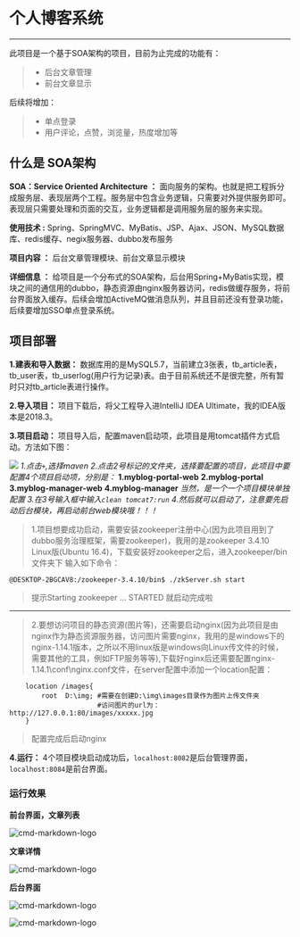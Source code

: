 # 个人博客系统

------

此项目是一个基于SOA架构的项目，目前为止完成的功能有：

> * 后台文章管理
> * 前台文章显示

后续将增加：

> * 单点登录
> * 用户评论，点赞，浏览量，热度增加等

## 什么是 SOA架构

**SOA：Service Oriented Architecture ：** 面向服务的架构。也就是把工程拆分成服务层、表现层两个工程。服务层中包含业务逻辑，只需要对外提供服务即可。表现层只需要处理和页面的交互，业务逻辑都是调用服务层的服务来实现。

**使用技术 :** Spring、SpringMVC、MyBatis、JSP、Ajax、JSON、MySQL数据库、redis缓存、negix服务器、dubbo发布服务

**项目内容 ：** 后台文章管理模块、前台文章显示模块

**详细信息 ：** 给项目是一个分布式的SOA架构，后台用Spring+MyBatis实现，模块之间的通信用的dubbo，静态资源由nginx服务器访问，redis做缓存服务，将前台界面放入缓存。后续会增加ActiveMQ做消息队列，并且目前还没有登录功能，后续要增加SSO单点登录系统。

## 项目部署

**1.建表和导入数据：** 数据库用的是MySQL5.7，当前建立3张表，tb_article表，tb_user表，tb_userlog(用户行为记录)表。由于目前系统还不是很完整，所有暂时只对tb_article表进行操作。

**2.导入项目：** 项目下载后，将父工程导入进IntelliJ IDEA Ultimate，我的IDEA版本是2018.3。

**3.项目启动：** 项目导入后，配置maven启动项，此项目是用tomcat插件方式启动。方法如下图：

![](http://ww1.sinaimg.cn/large/85b66755gy1fyd57fv14qj21an0q90xc.jpg)
*1.点击`+`,选择maven*
*2.点击2号标记的文件夹，选择要配置的项目，此项目中要配置4个项目启动项，分别是：*
    **1.myblog-portal-web**
    **2.myblog-portal**
    **3.myblog-manager-web**
    **4.myblog-manager**
*当然，是一个一个项目模块单独配置*
*3.在3号输入框中输入`clean tomcat7:run`*
*4.然后就可以启动了，注意要先启动后台模块，再启动前台web模块哦！！！*

> 1.项目想要成功启动，需要安装zookeeper注册中心(因为此项目用到了dubbo服务治理框架，需要zookeeper)，我用的是zookeeper 3.4.10 Linux版(Ubuntu 16.4)，下载安装好zookeeper之后，进入zookeeper/bin文件夹下 输入如下命令：

```
@DESKTOP-2BGCAV8:/zookeeper-3.4.10/bin$ ./zkServer.sh start
```
> 提示Starting zookeeper ... STARTED 就启动完成啦
****
> 2.要想访问项目的静态资源(图片等)，还需要启动nginx(因为此项目是由nginx作为静态资源服务器，访问图片需要nginx，我用的是windows下的nginx-1.14.1版本，之所以不用linux版是windows向Linux传文件的时候，需要其他的工具，例如FTP服务等等),下载好nginx后还需要配置nginx-1.14.1\conf\nginx.conf文件，在server配置中添加一个location配置：
```
    location /images{
        root  D:\img; #需要在创建D:\img\images目录作为图片上传文件夹
                      #访问图片的url为：http://127.0.0.1:80/images/xxxxx.jpg
    }
```
>配置完成后启动nginx

**4.运行：** 4个项目模块启动成功后，`localhost:8082`是后台管理界面，`localhost:8084`是前台界面。

### 运行效果

**前台界面，文章列表**

![cmd-markdown-logo](http://wx4.sinaimg.cn/large/85b66755gy1fycj727h2rj21gr0rjwi5.jpg)

**文章详情**

![cmd-markdown-logo](http://wx4.sinaimg.cn/large/85b66755gy1fycj727h2rj21gr0rjwi5.jpg)

**后台界面**

![cmd-markdown-logo](http://wx2.sinaimg.cn/large/85b66755gy1fycj8ayl78j21gs0p2q7s.jpg)

![cmd-markdown-logo](http://wx3.sinaimg.cn/large/85b66755gy1fycj8g17fbj21gv0ozdhr.jpg)
